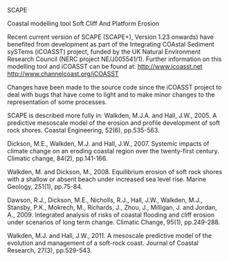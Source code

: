 SCAPE

Coastal modelling tool Soft Cliff And Platform Erosion

Recent current version of SCAPE (SCAPE+), Version 1.23 onwards) have  benefited from development as part of the Integrating COAstal Sediment sySTems (iCOASST) project, funded by the UK Natural Environment Research Council (NERC project NE/J005541/1). Further information on this modelling tool and iCOASST can be found at:
http://www.icoasst.net 
http://www.channelcoast.org/iCOASST 

Changes have been made to the source code since the iCOASST project to deal with bugs that have come to light and to make minor changes to the representation of some processes.  

SCAPE is described more fully in: 
Walkden, M.J.A. and Hall, J.W., 2005. A predictive mesoscale model of the erosion and profile development of soft rock shores. Coastal Engineering, 52(6), pp.535-563.

Dickson, M.E., Walkden, M.J. and Hall, J.W., 2007. Systemic impacts of climate change on an eroding coastal region over the twenty-first century. Climatic change, 84(2), pp.141-166.

Walkden, M. and Dickson, M., 2008. Equilibrium erosion of soft rock shores with a shallow or absent beach under increased sea level rise. Marine Geology, 251(1), pp.75-84.

Dawson, R.J., Dickson, M.E., Nicholls, R.J., Hall, J.W., Walkden, M.J., Stansby, P.K., Mokrech, M., Richards, J., Zhou, J., Milligan, J. and Jordan, A., 2009. Integrated analysis of risks of coastal flooding and cliff erosion under scenarios of long term change. Climatic Change, 95(1), pp.249-288.

Walkden, M.J. and Hall, J.W., 2011. A mesoscale predictive model of the evolution and management of a soft-rock coast. Journal of Coastal Research, 27(3), pp.529-543.
